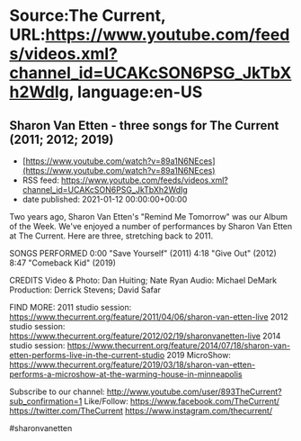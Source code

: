 # Source:The Current, URL:https://www.youtube.com/feeds/videos.xml?channel_id=UCAKcSON6PSG_JkTbXh2WdIg, language:en-US

## Sharon Van Etten - three songs for The Current (2011; 2012; 2019)
 - [https://www.youtube.com/watch?v=89a1N6NEces](https://www.youtube.com/watch?v=89a1N6NEces)
 - RSS feed: https://www.youtube.com/feeds/videos.xml?channel_id=UCAKcSON6PSG_JkTbXh2WdIg
 - date published: 2021-01-12 00:00:00+00:00

Two years ago, Sharon Van Etten's "Remind Me Tomorrow" was our Album of the Week. We've enjoyed a number of performances by Sharon Van Etten at The Current. Here are three, stretching back to 2011. 

SONGS PERFORMED
0:00 "Save Yourself" (2011)
4:18 "Give Out" (2012)
8:47 "Comeback Kid" (2019)

CREDITS
Video & Photo: Dan Huiting; Nate Ryan
Audio: Michael DeMark
Production: Derrick Stevens; David Safar

FIND MORE:
2011 studio session: https://www.thecurrent.org/feature/2011/04/06/sharon-van-etten-live
2012 studio session: https://www.thecurrent.org/feature/2012/02/19/sharonvanetten-live
2014 studio session:
https://www.thecurrent.org/feature/2014/07/18/sharon-van-etten-performs-live-in-the-current-studio
2019 MicroShow:
https://www.thecurrent.org/feature/2019/03/18/sharon-van-etten-performs-a-microshow-at-the-warming-house-in-minneapolis

Subscribe to our channel:
http://www.youtube.com/user/893TheCurrent?sub_confirmation=1
Like/Follow:
https://www.facebook.com/TheCurrent/
https://twitter.com/TheCurrent
https://www.instagram.com/thecurrent/

#sharonvanetten

